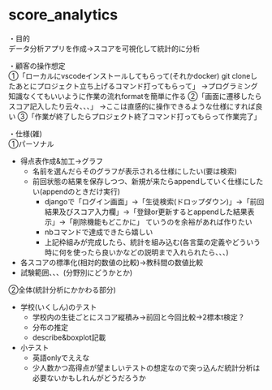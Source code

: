 # score_analytics

・目的 <br>
データ分析アプリを作成->スコアを可視化して統計的に分析

・顧客の操作想定 <br>
①「ローカルにvscodeインストールしてもらって(それかdocker)
git cloneしたあとにプロジェクト立ち上げるコマンド打ってもらって」
->プログラミング知識なくてもいいように作業の流れformatを簡単に作る
②「画面に遷移したらスコア記入したり云々、、、」
->ここは直感的に操作できるような仕様にすれば良い
③「作業が終了したらプロジェクト終了コマンド打ってもらって作業完了」

・仕様(雑) <br>
①パーソナル
- 得点表作成&加工->グラフ
  - 名前を選んだらそのグラフが表示される仕様にしたい(要は検索)
  - 前回状態の結果を保存しつつ、新規が来たらappendしていく仕様にしたい(appendのときだけ実行)
    - djangoで「ログイン画面」->「生徒検索(ドロップダウン)」->「前回結果及びスコア入力欄」->「登録or更新するとappendした結果表示」->「削除機能もどこかに」
       ていうのを余裕があれば作りたい
    - nbコマンドで達成できたら嬉しい
    - 上記枠組みが完成したら、統計を組み込む(各言葉の定義やどういう時に何を使ったら良いかなどの説明まで入れられたら、、、) 
- 各スコアの標準化(相対的数値の比較)->教科間の数値比較
- 試験範囲、、、(分野別にどうかとか)

②全体(統計分析にかかわる部分)
- 学校(いくしん)のテスト
  - 学校内の生徒ごとにスコア縦積み->前回と今回比較->2標本t検定？
  - 分布の推定
  - describe&boxplot記載
- 小テスト
  - 英語onlyでええな
  - 少人数かつ高得点が望ましいテストの想定なので突っ込んだ統計分析は必要ないかもしれんがどうだろうか
